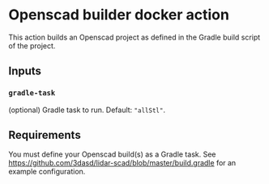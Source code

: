 # Openscad builder docker action

This action builds an Openscad project as defined in the Gradle build script of
the project.

## Inputs

### `gradle-task`

(optional) Gradle task to run. Default: `"allStl"`.

## Requirements

You must define your Openscad build(s) as a Gradle task. See
https://github.com/3dasd/lidar-scad/blob/master/build.gradle for an example
configuration.